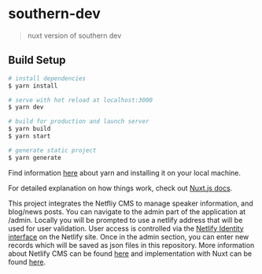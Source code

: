# southern-dev

> nuxt version of southern dev

## Build Setup

``` bash
# install dependencies
$ yarn install

# serve with hot reload at localhost:3000
$ yarn dev

# build for production and launch server
$ yarn build
$ yarn start

# generate static project
$ yarn generate
```

Find information [here](https://yarnpkg.com/lang/en/docs/install) about yarn and installing it on your local machine.

For detailed explanation on how things work, check out [Nuxt.js docs](https://nuxtjs.org).

This project integrates the Netfliy CMS to manage speaker information, and blog/news posts.
You can navigate to the admin part of the application at <home address>/admin. Locally you will be prompted to use a netlify address that will be used for user validation. User access is controlled via the [Netlify Identity interface](https://docs.netlify.com/visitor-access/identity/) on the Netlify site. 
Once in the admin section, you can enter new records which will be saved as json files in this repository.
More information about Netlify CMS can be found [here](https://www.netlifycms.org/docs/intro/) and implementation with Nuxt can be found [here](https://www.netlifycms.org/docs/nuxt/).
